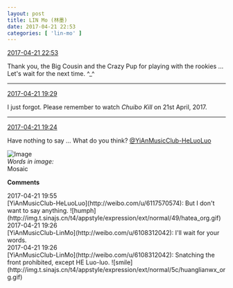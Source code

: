 ```yaml
---
layout: post
title: LIN Mo (林墨)
date: 2017-04-21 22:53
categories: [ 'lin-mo' ]
---
```


<div class="weibo-info">
  <a href="http://weibo.com/6108312042/EFAbO61a3">2017-04-21 22:53</a>
</div>

Thank you, the Big Cousin and the Crazy Pup for playing with the rookies … Let's wait for the next time. ^_^

<!-- more -->

---

<div class="weibo-info">
  <a href="http://weibo.com/6108312042/EFyQPybUa">2017-04-21 19:29</a>
</div>

I just forgot. Please remember to watch *Chuibo Kill* on 21st April, 2017.

---

<div class="weibo-info">
  <a href="http://weibo.com/6108312042/EFyP038rg">2017-04-21 19:24</a>
</div>

Have nothing to say … What do you think? [@YiAnMusicClub-HeLuoLuo](http://weibo.com/u/6117570574)

![Image](http://wx1.sinaimg.cn/mw690/006FnQZYgy1feuiucctqmj31l0240nmz.jpg)  
*Words in image:*  
Mosaic

**Comments**

<div class="weibo-info">2017-04-21 19:55</div>
[YiAnMusicClub-HeLuoLuo](http://weibo.com/u/6117570574): But I don't want to say anything. ![humph](http://img.t.sinajs.cn/t4/appstyle/expression/ext/normal/49/hatea_org.gif)

<div class="weibo-info">2017-04-21 19:26</div>
[YiAnMusicClub-LinMo](http://weibo.com/u/6108312042): I'll wait for your words.

<div class="weibo-info">2017-04-21 19:26</div>
[YiAnMusicClub-LinMo](http://weibo.com/u/6108312042): Snatching the front prohibited, except HE Luo-luo. ![smile](http://img.t.sinajs.cn/t4/appstyle/expression/ext/normal/5c/huanglianwx_org.gif)

